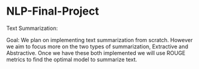 # NLP-Final-Project
Text Summarization:

Goal: We plan on implementing text summarization from scratch. However we aim to focus more on the two types of summarization, Extractive and Abstractive. Once we have these both implemented we will use ROUGE metrics to find the optimal model to summarize text.
